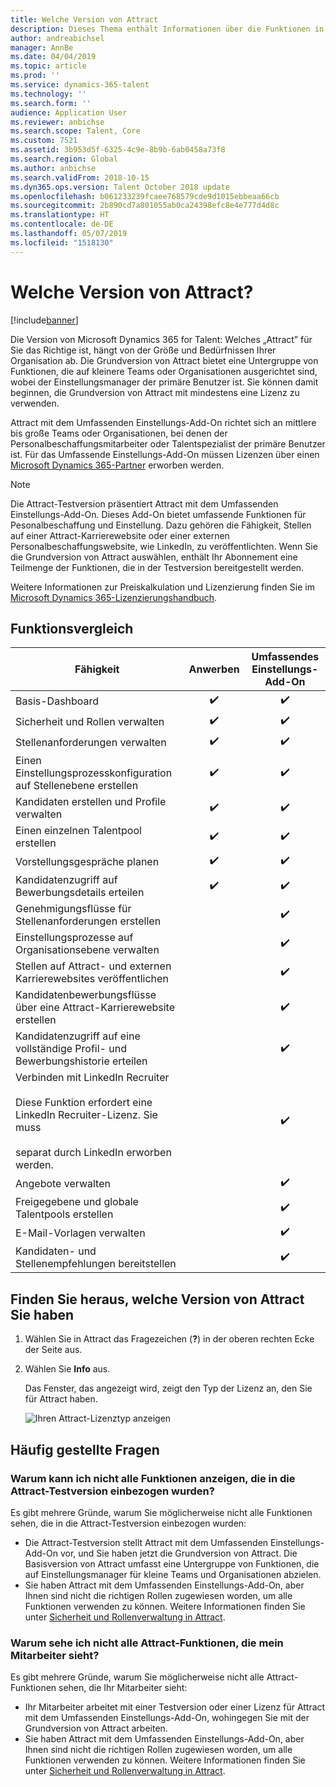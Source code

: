 ```yaml
---
title: Welche Version von Attract
description: Dieses Thema enthält Informationen über die Funktionen in den verschiedenen Versionen von Microsoft Dynamics 365 for Talent - Attract.
author: andreabichsel
manager: AnnBe
ms.date: 04/04/2019
ms.topic: article
ms.prod: ''
ms.service: dynamics-365-talent
ms.technology: ''
ms.search.form: ''
audience: Application User
ms.reviewer: anbichse
ms.search.scope: Talent, Core
ms.custom: 7521
ms.assetid: 3b953d5f-6325-4c9e-8b9b-6ab0458a73f8
ms.search.region: Global
ms.author: anbichse
ms.search.validFrom: 2018-10-15
ms.dyn365.ops.version: Talent October 2018 update
ms.openlocfilehash: b061233239fcaee768579cde9d1015ebbeaa66cb
ms.sourcegitcommit: 2b890cd7a801055ab0ca24398efc8e4e777d4d8c
ms.translationtype: HT
ms.contentlocale: de-DE
ms.lasthandoff: 05/07/2019
ms.locfileid: "1518130"
---
```

# <a name="which-version-of-attract"></a>Welche Version von Attract?

[!include[banner](../includes/banner.md)]

Die Version von Microsoft Dynamics 365 for Talent: Welches „Attract” für Sie das Richtige ist, hängt von der Größe und Bedürfnissen Ihrer Organisation ab. Die Grundversion von Attract bietet eine Untergruppe von Funktionen, die auf kleinere Teams oder Organisationen ausgerichtet sind, wobei der Einstellungsmanager der primäre Benutzer ist. Sie können damit beginnen, die Grundversion von Attract mit mindestens eine Lizenz zu verwenden.

Attract mit dem Umfassenden Einstellungs-Add-On richtet sich an mittlere bis große Teams oder Organisationen, bei denen der Personalbeschaffungsmitarbeiter oder Talentspezialist der primäre Benutzer ist. Für das Umfassende Einstellungs-Add-On müssen Lizenzen über einen [Microsoft Dynamics 365-Partner](https://dynamics.microsoft.com/partners/find-a-partner/) erworben werden.

> [!NOTE]
> Die Attract-Testversion präsentiert Attract mit dem Umfassenden Einstellungs-Add-On. Dieses Add-On bietet umfassende Funktionen für Pesonalbeschaffung und Einstellung. Dazu gehören die Fähigkeit, Stellen auf einer Attract-Karrierewebsite oder einer externen Personalbeschaffungswebsite, wie LinkedIn, zu veröffentlichten. Wenn Sie die Grundversion von Attract auswählen, enthält Ihr Abonnement eine Teilmenge der Funktionen, die in der Testversion bereitgestellt werden.

Weitere Informationen zur Preiskalkulation und Lizenzierung finden Sie im [Microsoft Dynamics 365-Lizenzierungshandbuch](https://go.microsoft.com/fwlink/?LinkId=866544).

## <a name="feature-comparison"></a>Funktionsvergleich

| Fähigkeit | Anwerben | Umfassendes Einstellungs-Add-On |
| ---------- | :-----------: | :-------------------: |
| Basis-Dashboard | :heavy_check_mark: | :heavy_check_mark: |
| Sicherheit und Rollen verwalten | :heavy_check_mark: | :heavy_check_mark: |
| Stellenanforderungen verwalten | :heavy_check_mark: | :heavy_check_mark: |
| Einen Einstellungsprozesskonfiguration auf Stellenebene erstellen | :heavy_check_mark: | :heavy_check_mark: |
| Kandidaten erstellen und Profile verwalten | :heavy_check_mark: | :heavy_check_mark: |
| Einen einzelnen Talentpool erstellen | :heavy_check_mark: | :heavy_check_mark: |
| Vorstellungsgespräche planen | :heavy_check_mark: | :heavy_check_mark: |
| Kandidatenzugriff auf Bewerbungsdetails erteilen | :heavy_check_mark: | :heavy_check_mark: |
| Genehmigungsflüsse für Stellenanforderungen erstellen | | :heavy_check_mark: |
| Einstellungsprozesse auf Organisationsebene verwalten | | :heavy_check_mark: |
| Stellen auf Attract- und externen Karrierewebsites veröffentlichen | | :heavy_check_mark: |
| Kandidatenbewerbungsflüsse über eine Attract-Karrierewebsite erstellen | | :heavy_check_mark: |
| Kandidatenzugriff auf eine vollständige Profil- und Bewerbungshistorie erteilen | | :heavy_check_mark: |
| Verbinden mit LinkedIn Recruiter<br></br>Diese Funktion erfordert eine LinkedIn Recruiter-Lizenz. Sie muss <br></br> separat durch LinkedIn erworben werden.</blockquote> | | :heavy_check_mark: |
| Angebote verwalten | | :heavy_check_mark: |
| Freigegebene und globale Talentpools erstellen | | :heavy_check_mark: |
| E-Mail-Vorlagen verwalten | | :heavy_check_mark: |
| Kandidaten- und Stellenempfehlungen bereitstellen | | :heavy_check_mark: |

## <a name="find-out-which-version-of-attract-you-have"></a>Finden Sie heraus, welche Version von Attract Sie haben

1. Wählen Sie in Attract das Fragezeichen (**?**) in der oberen rechten Ecke der Seite aus.
2. Wählen Sie **Info** aus.

    Das Fenster, das angezeigt wird, zeigt den Typ der Lizenz an, den Sie für Attract haben.

    ![Ihren Attract-Lizenztyp anzeigen](media/attract-license-types.png)

## <a name="frequently-asked-questions"></a>Häufig gestellte Fragen

### <a name="why-dont-i-see-all-the-features-that-were-included-in-the-attract-trial"></a>Warum kann ich nicht alle Funktionen anzeigen, die in die Attract-Testversion einbezogen wurden?

Es gibt mehrere Gründe, warum Sie möglicherweise nicht alle Funktionen sehen, die in die Attract-Testversion einbezogen wurden:

- Die Attract-Testversion stellt Attract mit dem Umfassenden Einstellungs-Add-On vor, und Sie haben jetzt die Grundversion von Attract. Die Basisversion von Attract umfasst eine Untergruppe von Funktionen, die auf Einstellungsmanager für kleine Teams und Organisationen abzielen.
- Sie haben Attract mit dem Umfassenden Einstellungs-Add-On, aber Ihnen sind nicht die richtigen Rollen zugewiesen worden, um alle Funktionen verwenden zu können. Weitere Informationen finden Sie unter [Sicherheit und Rollenverwaltung in Attract](security-attract.md).

### <a name="why-dont-i-see-all-the-attract-features-that-my-coworker-sees"></a>Warum sehe ich nicht alle Attract-Funktionen, die mein Mitarbeiter sieht?

Es gibt mehrere Gründe, warum Sie möglicherweise nicht alle Attract-Funktionen sehen, die Ihr Mitarbeiter sieht:

- Ihr Mitarbeiter arbeitet mit einer Testversion oder einer Lizenz für Attract mit dem Umfassenden Einstellungs-Add-On, wohingegen Sie mit der Grundversion von Attract arbeiten.
- Sie haben Attract mit dem Umfassenden Einstellungs-Add-On, aber Ihnen sind nicht die richtigen Rollen zugewiesen worden, um alle Funktionen verwenden zu können. Weitere Informationen finden Sie unter [Sicherheit und Rollenverwaltung in Attract](security-attract.md).
